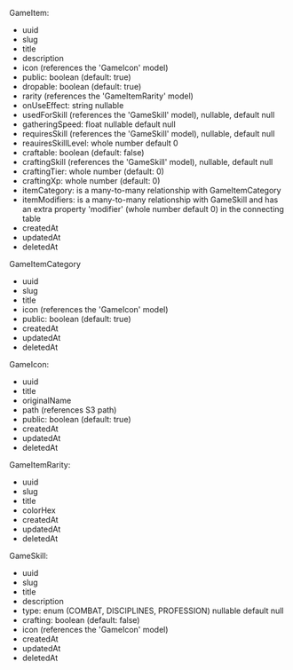 GameItem:
- uuid
- slug
- title
- description
- icon (references the 'GameIcon' model)
- public: boolean (default: true)
- dropable: boolean (default: true)
- rarity (references the 'GameItemRarity' model)
- onUseEffect: string nullable
- usedForSkill (references the 'GameSkill' model), nullable, default null
- gatheringSpeed: float nullable default null
- requiresSkill (references the 'GameSkill' model), nullable, default null
- reauiresSkillLevel: whole number default 0
- craftable: boolean (default: false)
- craftingSkill (references the 'GameSkill' model), nullable, default null
- craftingTier: whole number (default: 0)
- craftingXp: whole number (default: 0)
- itemCategory: is a many-to-many relationship with GameItemCategory
- itemModifiers: is a many-to-many relationship with GameSkill and has an extra property 'modifier' (whole number default 0) in the connecting table
- createdAt
- updatedAt
- deletedAt

GameItemCategory
- uuid
- slug
- title
- icon (references the 'GameIcon' model)
- public: boolean (default: true)
- createdAt
- updatedAt
- deletedAt

GameIcon:
- uuid
- title
- originalName
- path (references S3 path)
- public: boolean (default: true)
- createdAt
- updatedAt
- deletedAt

GameItemRarity:
- uuid
- slug
- title
- colorHex
- createdAt
- updatedAt
- deletedAt

GameSkill:
- uuid
- slug
- title
- description
- type: enum (COMBAT, DISCIPLINES, PROFESSION) nullable default null
- crafting: boolean (default: false)
- icon (references the 'GameIcon' model)
- createdAt
- updatedAt
- deletedAt
